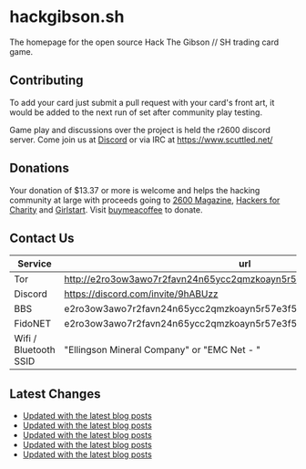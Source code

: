 # hackgibson.sh
The homepage for the open source Hack The Gibson // SH trading card game.


## Contributing

To add your card just submit a pull request with your card's front art, it would be added to the next run of set after community play testing.

Game play and discussions over the project is held the r2600 discord server. Come join us at [Discord](https://discord.com/invite/9hABUzz) or via IRC at https://www.scuttled.net/


## Donations

Your donation of $13.37 or more is welcome and helps the hacking community at large with proceeds going to [2600 Magazine](https://2600.com/), [Hackers for Charity](https://hackersforcharity.org) and [Girlstart](https://girlstart.org).  Visit [buymeacoffee](https://www.buymeacoffee.com/hackgibson.sh) to donate.


## Contact Us

Service | url
-|-
Tor | http://e2ro3ow3awo7r2favn24n65ycc2qmzkoayn5r57e3f56nvjwdcgg32ad.onion
Discord | https://discord.com/invite/9hABUzz
BBS | e2ro3ow3awo7r2favn24n65ycc2qmzkoayn5r57e3f56nvjwdcgg32ad.onion:23
FidoNET | e2ro3ow3awo7r2favn24n65ycc2qmzkoayn5r57e3f56nvjwdcgg32ad.onion:24554
Wifi / Bluetooth SSID | "Ellingson Mineral Company" or "EMC Net - <fidonet address>"

## Latest Changes
<!-- BLOG-POST-LIST:START -->
- [Updated with the latest blog posts](https://github.com/DFW2600/hackgibson.sh/commit/b01226df142d9ffe90cdb84537d7d70806ebd153)
- [Updated with the latest blog posts](https://github.com/DFW2600/hackgibson.sh/commit/9f52e924ddad65e28a69de5b69180c358f90d68b)
- [Updated with the latest blog posts](https://github.com/DFW2600/hackgibson.sh/commit/9d7e35046ce4393e601bc12cdd23c69e62365f6f)
- [Updated with the latest blog posts](https://github.com/DFW2600/hackgibson.sh/commit/8f85d65e997448b4f0b771b817f5bbb4d0ad0a5a)
- [Updated with the latest blog posts](https://github.com/DFW2600/hackgibson.sh/commit/262e59eb162018464ae3ca0944798833222ba8be)
<!-- BLOG-POST-LIST:END -->
